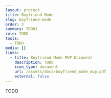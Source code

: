 ```yaml
---
layout: project
title: Boyfriend Mode
slug: boyfriend-mode
order: 3
summary: TODO1
role: TODO
tools:
  - TODO
media: []
links:
  - title: Boyfriend Mode MVP Document
    description: TODO
    icon_type: document
    url: /assets/docs/boyfriend_mode_mvp.pdf
    external: false
---
```

TODO
